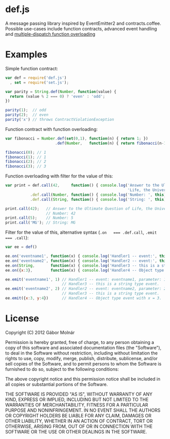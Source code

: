 def.js
======
A message passing library inspired by EventEmitter2 and contracts.coffee.
Possible use-cases include function contracts, advanced event handling and
[multiple-dispatch function overloading](http://en.wikipedia.org/wiki/Multiple_dispatch)

Examples
========
Simple function contract:

```javascript
var def = require('def.js')
  , set = require('set.js');

var parity = String.def(Number, function(value) {
  return (value % 2 === 0) ? 'even' : 'odd';
})

parity(1);  // odd
parity(2);  // even
parity('x') // throws ContractViolationException
```

Function contract with function overloading:

```javascript
var fibonacci = Number.def(set(0,1), function(n) { return 1; })
                      .def(Number,   function(n) { return fibonacci(n-1) + fibonacci(n-2); });

fibonacci(0); // 1
fibonacci(1); // 1
fibonacci(2); // 2
fibonacci(3); // 3
```

Function overloading with filter for the value of this:

```javascript
var print = def.call(42,     function() { console.log('Answer to the Ultimate Question of ' +
                                                      'Life, the Universe, and Everything'); }
           .def.call(Number, function() { console.log('Number: ', this); })
           .def.call(String, function() { console.log('String: ', this); })

print.call(42);   // Answer to the Ultimate Question of Life, the Universe, and Everything
                  // Number: 42
print.call(5);    // Number: 5
print.call('MG'); // String: MG
```

Filter for the value of this, alternative syntax (`.on   === .def.call`, `.emit === .call`):

```javascript
var ee = def()

ee.on('eventname1', function(x) { console.log('Handler1 -- event:', this, ', parameter:', x); });
ee.on('eventname2', function(x) { console.log('Handler2 -- event:', this, ', parameter:', x); })
ee.on(String,       function(x) { console.log('Handler3 -- this is a string type event.'); })
ee.on({x:3},        function(x) { console.log('Handler4 -- Object type event with x = 3.'); })

ee.emit('eventname1', 1) // Handler1 -- event: eventname1, parameter: 1
                         // Handler3 -- this is a string type event.
ee.emit('eventname2', 2) // Handler2 -- event: eventname2, parameter: 2
                         // Handler3 -- this is a string type event.
ee.emit({x:3, y:4})      // Handler4 -- Object type event with x = 3.
```

License
=======
Copyright (C) 2012 Gábor Molnár

Permission is hereby granted, free of charge, to any person obtaining a copy of
this software and associated documentation files (the "Software"), to deal in
the Software without restriction, including without limitation the rights to
use, copy, modify, merge, publish, distribute, sublicense, and/or sell copies
of the Software, and to permit persons to whom the Software is furnished to do
so, subject to the following conditions:

The above copyright notice and this permission notice shall be included in all
copies or substantial portions of the Software.

THE SOFTWARE IS PROVIDED "AS IS", WITHOUT WARRANTY OF ANY KIND, EXPRESS OR
IMPLIED, INCLUDING BUT NOT LIMITED TO THE WARRANTIES OF MERCHANTABILITY,
FITNESS FOR A PARTICULAR PURPOSE AND NONINFRINGEMENT. IN NO EVENT SHALL THE
AUTHORS OR COPYRIGHT HOLDERS BE LIABLE FOR ANY CLAIM, DAMAGES OR OTHER
LIABILITY, WHETHER IN AN ACTION OF CONTRACT, TORT OR OTHERWISE, ARISING FROM,
OUT OF OR IN CONNECTION WITH THE SOFTWARE OR THE USE OR OTHER DEALINGS IN THE
SOFTWARE.

